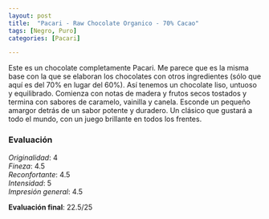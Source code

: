 ```yaml
---
layout: post
title:  "Pacari - Raw Chocolate Organico - 70% Cacao"
tags: [Negro, Puro] 
categories: [Pacari]

---
```


Este es un chocolate completamente Pacari. Me parece que es la misma base con la que se elaboran los chocolates con otros ingredientes (sólo que aquí es del 70% en lugar del 60%).
Así tenemos un chocolate liso, untuoso y equilibrado. Comienza con notas de madera y frutos secos tostados y termina con sabores de caramelo, vainilla y canela. Esconde un pequeño amargor detrás de un sabor potente y duradero.
Un clásico que gustará a todo el mundo, con un juego brillante en todos los frentes.


### Evaluación

_Originalidad_: 4  
_Fineza_: 4.5  
_Reconfortante_: 4.5  
_Intensidad_: 5  
_Impresión general_: 4.5

**Evaluación final**: 22.5/25
